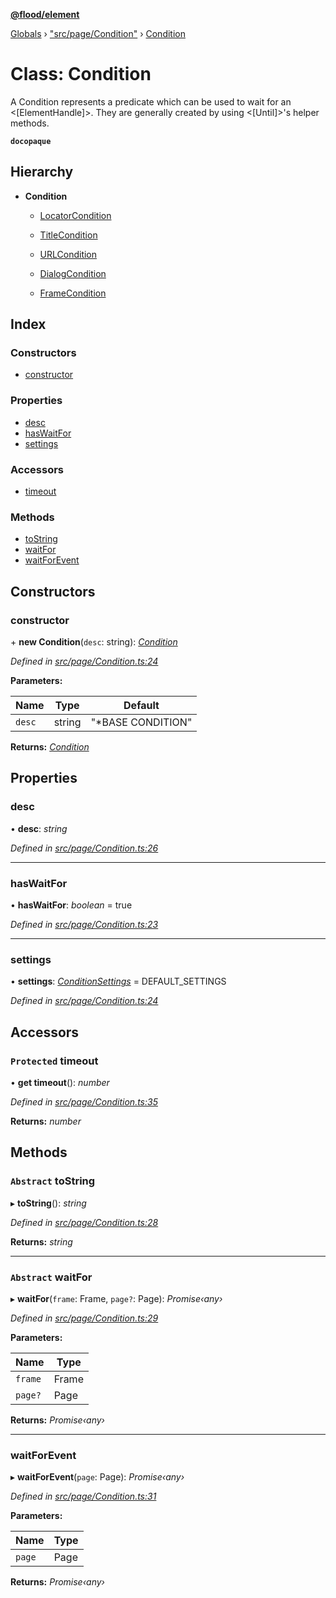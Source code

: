 **[@flood/element](../README.md)**

[Globals](../globals.md) › ["src/page/Condition"](../modules/_src_page_condition_.md) › [Condition](_src_page_condition_.condition.md)

# Class: Condition

A Condition represents a predicate which can be used to wait for an <[ElementHandle]>. They are generally created by using <[Until]>'s helper methods.

**`docopaque`** 

## Hierarchy

* **Condition**

  * [LocatorCondition](_src_page_condition_.locatorcondition.md)

  * [TitleCondition](_src_page_conditions_titlecondition_.titlecondition.md)

  * [URLCondition](_src_page_conditions_urlcondition_.urlcondition.md)

  * [DialogCondition](_src_page_conditions_dialogcondition_.dialogcondition.md)

  * [FrameCondition](_src_page_conditions_framecondition_.framecondition.md)

## Index

### Constructors

* [constructor](_src_page_condition_.condition.md#constructor)

### Properties

* [desc](_src_page_condition_.condition.md#desc)
* [hasWaitFor](_src_page_condition_.condition.md#haswaitfor)
* [settings](_src_page_condition_.condition.md#settings)

### Accessors

* [timeout](_src_page_condition_.condition.md#protected-timeout)

### Methods

* [toString](_src_page_condition_.condition.md#abstract-tostring)
* [waitFor](_src_page_condition_.condition.md#abstract-waitfor)
* [waitForEvent](_src_page_condition_.condition.md#waitforevent)

## Constructors

###  constructor

\+ **new Condition**(`desc`: string): *[Condition](_src_page_condition_.condition.md)*

*Defined in [src/page/Condition.ts:24](https://github.com/flood-io/element/blob/d9c12d9/packages/element/src/page/Condition.ts#L24)*

**Parameters:**

Name | Type | Default |
------ | ------ | ------ |
`desc` | string | "*BASE CONDITION" |

**Returns:** *[Condition](_src_page_condition_.condition.md)*

## Properties

###  desc

• **desc**: *string*

*Defined in [src/page/Condition.ts:26](https://github.com/flood-io/element/blob/d9c12d9/packages/element/src/page/Condition.ts#L26)*

___

###  hasWaitFor

• **hasWaitFor**: *boolean* = true

*Defined in [src/page/Condition.ts:23](https://github.com/flood-io/element/blob/d9c12d9/packages/element/src/page/Condition.ts#L23)*

___

###  settings

• **settings**: *[ConditionSettings](../interfaces/_src_page_condition_.conditionsettings.md)* =  DEFAULT_SETTINGS

*Defined in [src/page/Condition.ts:24](https://github.com/flood-io/element/blob/d9c12d9/packages/element/src/page/Condition.ts#L24)*

## Accessors

### `Protected` timeout

• **get timeout**(): *number*

*Defined in [src/page/Condition.ts:35](https://github.com/flood-io/element/blob/d9c12d9/packages/element/src/page/Condition.ts#L35)*

**Returns:** *number*

## Methods

### `Abstract` toString

▸ **toString**(): *string*

*Defined in [src/page/Condition.ts:28](https://github.com/flood-io/element/blob/d9c12d9/packages/element/src/page/Condition.ts#L28)*

**Returns:** *string*

___

### `Abstract` waitFor

▸ **waitFor**(`frame`: Frame, `page?`: Page): *Promise‹any›*

*Defined in [src/page/Condition.ts:29](https://github.com/flood-io/element/blob/d9c12d9/packages/element/src/page/Condition.ts#L29)*

**Parameters:**

Name | Type |
------ | ------ |
`frame` | Frame |
`page?` | Page |

**Returns:** *Promise‹any›*

___

###  waitForEvent

▸ **waitForEvent**(`page`: Page): *Promise‹any›*

*Defined in [src/page/Condition.ts:31](https://github.com/flood-io/element/blob/d9c12d9/packages/element/src/page/Condition.ts#L31)*

**Parameters:**

Name | Type |
------ | ------ |
`page` | Page |

**Returns:** *Promise‹any›*